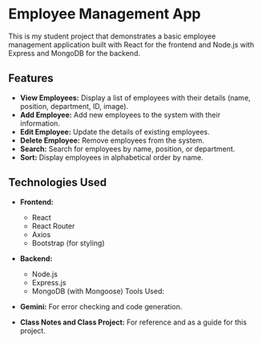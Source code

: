 # Employee Management App

This is my student project that demonstrates a basic employee management application built with React for the frontend and Node.js with Express and MongoDB for the backend.

## Features

*   **View Employees:** Display a list of employees with their details (name, position, department, ID, image).
*   **Add Employee:** Add new employees to the system with their information.
*   **Edit Employee:** Update the details of existing employees.
*   **Delete Employee:** Remove employees from the system.
*   **Search:** Search for employees by name, position, or department.
*   **Sort:** Display employees in alphabetical order by name.

## Technologies Used

*   **Frontend:**
    *   React
    *   React Router
    *   Axios
    *   Bootstrap (for styling)
*   **Backend:**
    *   Node.js
    *   Express.js
    *   MongoDB (with Mongoose)
Tools Used: 

*   **Gemini:** For error checking and code generation.
*   **Class Notes and Class Project:** For reference and as a guide for this project.
